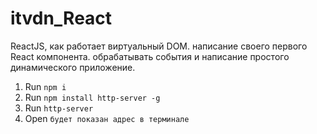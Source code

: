 # itvdn_React
ReactJS, как работает виртуальный DOM. написание своего первого React компонента. обрабатывать события и написание простого динамического приложение.


1. Run `npm i`
2. Run `npm install http-server -g`
3. Run `http-server`
4. Open `будет показан адрес в терминале`

